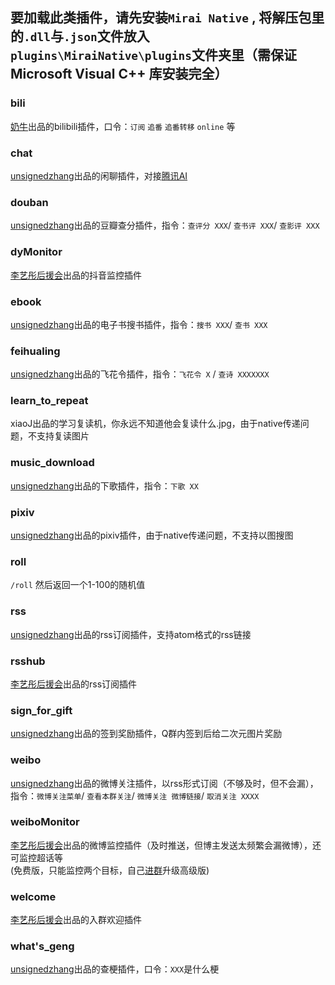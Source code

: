 ## 要加载此类插件，请先安装`Mirai Native`  , 将解压包里的`.dll`与`.json`文件放入`plugins\MiraiNative\plugins`文件夹里（需保证Microsoft Visual C++ 库安装完全）

### bili  
[奶牛](https://jq.qq.com/?_wv=1027&k=7XzgrWs0)出品的bilibili插件，口令：`订阅` `追番` `追番转移` `online` 等
### chat  
[unsignedzhang](https://jq.qq.com/?_wv=1027&k=d81JMT2a)出品的闲聊插件，对接[腾讯AI](https://ai.qq.com/product/nlpchat.shtml)
### douban  
[unsignedzhang](https://jq.qq.com/?_wv=1027&k=d81JMT2a)出品的豆瓣查分插件，指令：`查评分 XXX`/ `查书评 XXX`/ `查影评 XXX`
### dyMonitor  
[李艺彤后援会](https://jq.qq.com/?_wv=1027&k=LFBLhtYm)出品的抖音监控插件
### ebook  
[unsignedzhang](https://jq.qq.com/?_wv=1027&k=d81JMT2a)出品的电子书搜书插件，指令：`搜书 XXX`/ `查书 XXX`
### feihualing  
[unsignedzhang](https://jq.qq.com/?_wv=1027&k=d81JMT2a)出品的飞花令插件，指令：`飞花令 X` / `查诗 XXXXXXX`  
### learn_to_repeat  
xiaoJ出品的学习复读机，你永远不知道他会复读什么.jpg，由于native传递问题，不支持复读图片
### music_download  
[unsignedzhang](https://jq.qq.com/?_wv=1027&k=d81JMT2a)出品的下歌插件，指令：`下歌 XX`
### pixiv  
[unsignedzhang](https://jq.qq.com/?_wv=1027&k=d81JMT2a)出品的pixiv插件，由于native传递问题，不支持以图搜图  
### roll
`/roll` 然后返回一个1-100的随机值  
### rss  
[unsignedzhang](https://jq.qq.com/?_wv=1027&k=d81JMT2a)出品的rss订阅插件，支持atom格式的rss链接
### rsshub  
[李艺彤后援会](https://jq.qq.com/?_wv=1027&k=LFBLhtYm)出品的rss订阅插件
### sign_for_gift  
[unsignedzhang](https://jq.qq.com/?_wv=1027&k=d81JMT2a)出品的签到奖励插件，Q群内签到后给二次元图片奖励
### weibo  
[unsignedzhang](https://jq.qq.com/?_wv=1027&k=d81JMT2a)出品的微博关注插件，以rss形式订阅（不够及时，但不会漏），指令：`微博关注菜单`/ `查看本群关注`/ `微博关注 微博链接`/ `取消关注 XXXX`
### weiboMonitor  
[李艺彤后援会](https://jq.qq.com/?_wv=1027&k=LFBLhtYm)出品的微博监控插件（及时推送，但博主发送太频繁会漏微博），还可监控超话等  
(免费版，只能监控两个目标，自己[进群](https://jq.qq.com/?_wv=1027&k=LFBLhtYm)升级高级版)
### welcome  
[李艺彤后援会](https://jq.qq.com/?_wv=1027&k=LFBLhtYm)出品的入群欢迎插件
### what's_geng  
[unsignedzhang](https://jq.qq.com/?_wv=1027&k=d81JMT2a)出品的查梗插件，口令：`XXX`是什么梗

